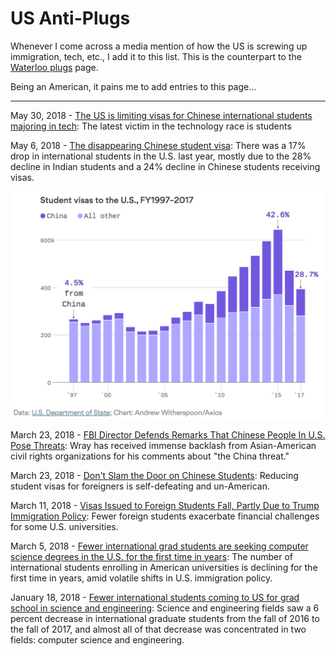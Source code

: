 # US Anti-Plugs

Whenever I come across a media mention of how the US is screwing up immigration, tech, etc., I add it to this list.
This is the counterpart to the [Waterloo plugs](waterloo-plugs.md) page.

Being an American, it pains me to add entries to this page...

---

May 30, 2018 - [The US is limiting visas for Chinese international students majoring in tech](https://www.theverge.com/2018/5/30/17410824/us-limiting-chinese-visa-international-students-technology-majors): The latest victim in the technology race is students

May 6, 2018 - [The disappearing Chinese student visa](https://www.axios.com/foreign-student-visas-dropping-china-india-trump-81e70609-9fa7-43eb-8f40-ccfef9fe3fa5.html): There was a 17% drop in international students in the U.S. last year, mostly due to the 28% decline in Indian students and a 24% decline in Chinese students receiving visas.

![Chinese student visas](us-anti-plugs-images/axios-2018-06.png)

March 23, 2018 - [FBI Director Defends Remarks That Chinese People In U.S. Pose Threats](https://www.huffingtonpost.com/entry/fbi-christopher-wray-chinese-immigrants_us_5ab3d47fe4b008c9e5f51975): Wray has received immense backlash from Asian-American civil rights organizations for his comments about "the China threat."

March 23, 2018 - [Don't Slam the Door on Chinese Students](https://www.bloomberg.com/view/articles/2018-03-23/reducing-visas-for-chinese-students-is-un-american): Reducing student visas for foreigners is self-defeating and un-American.

March 11, 2018 - [Visas Issued to Foreign Students Fall, Partly Due to Trump Immigration Policy](https://www.wsj.com/articles/visas-issued-to-foreign-students-fall-partly-due-to-trump-immigration-policy-1520766000): Fewer foreign students exacerbate financial challenges for some U.S. universities.

March 5, 2018 - [Fewer international grad students are seeking computer science degrees in the U.S. for the first time in years](https://www.geekwire.com/2018/fewer-international-grad-students-seeking-computer-science-degrees-u-s-first-time-years/): The number of international students enrolling in American universities is declining for the first time in years, amid volatile shifts in U.S. immigration policy.

January 18, 2018 - [Fewer international students coming to US for grad school in science and engineering](https://www.pri.org/stories/2018-01-18/fewer-international-students-coming-us-grad-school-science-and-engineering): Science and engineering fields saw a 6 percent decrease in international graduate students from the fall of 2016 to the fall of 2017, and almost all of that decrease was concentrated in two fields: computer science and engineering.
